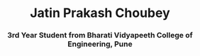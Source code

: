 <h1 align="center">Jatin Prakash Choubey</h1>
<h3 align="center">3rd Year Student from Bharati Vidyapeeth College of Engineering, Pune</h3>    
